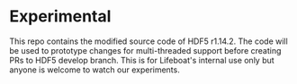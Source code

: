 # Experimental

This repo contains the modified source code of HDF5 r1.14.2. The code will be used to prototype changes for multi-threaded support before creating PRs to HDF5 develop branch. This is for Lifeboat's internal use only but anyone is welcome to watch our experiments.
